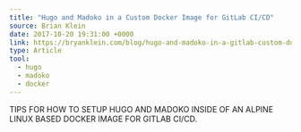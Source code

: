 ```yaml
---
title: "Hugo and Madoko in a Custom Docker Image for GitLab CI/CD"
source: Brian Klein
date: 2017-10-20 19:31:00 +0000
link: https://bryanklein.com/blog/hugo-and-madoko-in-a-gitlab-custom-docker-image/
type: Article
tool:
  - hugo
  - madoko
  - docker
---
```

TIPS FOR HOW TO SETUP HUGO AND MADOKO INSIDE OF AN ALPINE LINUX BASED DOCKER IMAGE FOR GITLAB CI/CD.





